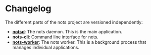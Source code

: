 # Changelog

The different parts of the nots project are versioned independently:

* **[notsd](./crates/notsd/CHANGELOG.md)**: The nots daemon. This is the main application.
* **[nots-cli](./crates/nots-cli/CHANGELOG.md)**: Command line interface for nots.
* **[nots-worker](./crates/nots-worker/CHANGELOG.md)**: The nots worker. This is a background process that manages individual applications.
